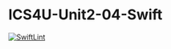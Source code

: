 # ICS4U-Unit2-04-Swift
[![SwiftLint](https://github.com/Ryan-ChungKamChung/ICS4U-Unit2-04-Swift/workflows/SwiftLint/badge.svg)](https://github.com/Ryan-ChungKamChung/ICS4U-Unit2-04-Swift/actions)
